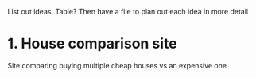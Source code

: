 List out ideas. Table? Then have a file to plan out each idea in more detail

# 1. House comparison site
Site comparing buying multiple cheap houses vs an expensive one